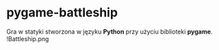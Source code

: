 # pygame-battleship

Gra w statyki stworzona w języku <b>Python</b> przy użyciu biblioteki <b>pygame</b>.
!Battleship.png
